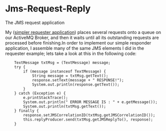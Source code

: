 # Jms-Request-Reply
The JMS request application

My ([simpler requester application](https://github.com/PyruzJanbaaz/Spring-Apache-Camel-RestletJmsRqerustReply)) places several requests onto a queue on our ActiveMQ Broker, and then it waits until all its outstanding requests are processed before finishing.In order to implement our simple responder application, I assemble many of the same JMS elements I did in the requester example; lets take a look at this in the following code:

        TextMessage txtMsg = (TextMessage) message;
        try {
            if (message instanceof TextMessage) {
                String message = txtMsg.getText();
                response.setText(message + " RESPONSE!");
                System.out.println(response.getText());
            }
        } catch (Exception e) {
            e.printStackTrace();
            System.out.println(" ERROR MESSAGE IS : " + e.getMessage());
            System.out.println(txtMsg.getText());
        } finally {
            response.setJMSCorrelationID(txtMsg.getJMSCorrelationID());
            this.replyProducer.send(txtMsg.getJMSReplyTo(), response);
        }
        
        
        
        
